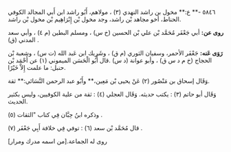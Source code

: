 ٥٨٤٦ -** ع:** مخول بن راشد النهدي (٣) ، مولاهم، أَبُو راشد ابن أَبي المجالد الكوفي الحناط، أخو مجاهد بْن راشد، وجد مخول بْن إِبْرَاهِيم بْن مخول بْن راشد.

**روى عن:** أبي جَعْفَر مُحَمَّد بْن علي بْن الحسين (خ س) ، ومسلم البطين (م ٤) ، وأبي سعد المدني (ق) .

**رَوَى عَنه:** جَعْفَر الأحمر، وسفيان الثوري (م ق) ، وشَرِيك ابن عَبد الله (ت س) ، وشعبة بْن الحجاج (خ م د س ق) ، وأبو عوانة (د س) .قال أَبُو الْحَسَن الميموني (١) عن أَحْمَد بْن حنبل: ما علمت إِلاَّ خَيْرًا.

وَقَال إسحاق بن مَنْصُور (٢) عَنْ يحيى بْن مَعِين،** وأَبُو عبد الرحمن النَّسَائي:** ثقة.

وَقَال أبو حاتم (٣) : يكتب حديثه. وَقَال العجلي (٤) : ثقة من علية الكوفيين، وليس بكثير الحديث.

وذكره ابنُ حِبَّان فِي كتاب "الثقات (٥) .

قال مُحَمَّد بْن سعد (٦) : توفي فِي خلافة أَبِي جَعْفَر (٧) .

روى له الجماعة.[من اسمه مدرك ومرار]